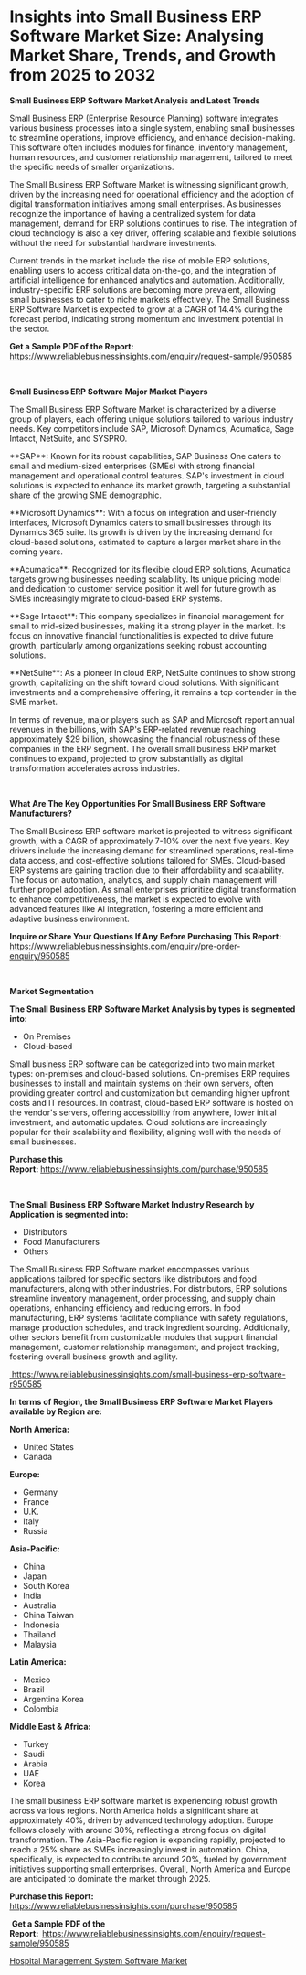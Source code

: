 <p><h1>Insights into Small Business ERP Software Market Size: Analysing Market Share, Trends, and Growth from 2025 to 2032</h1></p><p><strong>Small Business ERP Software Market Analysis and Latest Trends</strong></p>
<p><p>Small Business ERP (Enterprise Resource Planning) software integrates various business processes into a single system, enabling small businesses to streamline operations, improve efficiency, and enhance decision-making. This software often includes modules for finance, inventory management, human resources, and customer relationship management, tailored to meet the specific needs of smaller organizations.</p><p>The Small Business ERP Software Market is witnessing significant growth, driven by the increasing need for operational efficiency and the adoption of digital transformation initiatives among small enterprises. As businesses recognize the importance of having a centralized system for data management, demand for ERP solutions continues to rise. The integration of cloud technology is also a key driver, offering scalable and flexible solutions without the need for substantial hardware investments.</p><p>Current trends in the market include the rise of mobile ERP solutions, enabling users to access critical data on-the-go, and the integration of artificial intelligence for enhanced analytics and automation. Additionally, industry-specific ERP solutions are becoming more prevalent, allowing small businesses to cater to niche markets effectively. The Small Business ERP Software Market is expected to grow at a CAGR of 14.4% during the forecast period, indicating strong momentum and investment potential in the sector.</p></p>
<p><strong>Get a Sample PDF of the Report:&nbsp;</strong> <a href="https://www.reliablebusinessinsights.com/enquiry/request-sample/950585?utm_campaign=3028&utm_medium=2&utm_source=Github&utm_content=ia&utm_term=06032025&utm_id=small-business-erp-software">https://www.reliablebusinessinsights.com/enquiry/request-sample/950585</a></p>
<p>&nbsp;</p>
<p><strong>Small Business ERP Software Major Market Players</strong></p>
<p><p>The Small Business ERP Software Market is characterized by a diverse group of players, each offering unique solutions tailored to various industry needs. Key competitors include SAP, Microsoft Dynamics, Acumatica, Sage Intacct, NetSuite, and SYSPRO.</p><p>**SAP**: Known for its robust capabilities, SAP Business One caters to small and medium-sized enterprises (SMEs) with strong financial management and operational control features. SAP's investment in cloud solutions is expected to enhance its market growth, targeting a substantial share of the growing SME demographic.</p><p>**Microsoft Dynamics**: With a focus on integration and user-friendly interfaces, Microsoft Dynamics caters to small businesses through its Dynamics 365 suite. Its growth is driven by the increasing demand for cloud-based solutions, estimated to capture a larger market share in the coming years.</p><p>**Acumatica**: Recognized for its flexible cloud ERP solutions, Acumatica targets growing businesses needing scalability. Its unique pricing model and dedication to customer service position it well for future growth as SMEs increasingly migrate to cloud-based ERP systems.</p><p>**Sage Intacct**: This company specializes in financial management for small to mid-sized businesses, making it a strong player in the market. Its focus on innovative financial functionalities is expected to drive future growth, particularly among organizations seeking robust accounting solutions.</p><p>**NetSuite**: As a pioneer in cloud ERP, NetSuite continues to show strong growth, capitalizing on the shift toward cloud solutions. With significant investments and a comprehensive offering, it remains a top contender in the SME market.</p><p>In terms of revenue, major players such as SAP and Microsoft report annual revenues in the billions, with SAP's ERP-related revenue reaching approximately $29 billion, showcasing the financial robustness of these companies in the ERP segment. The overall small business ERP market continues to expand, projected to grow substantially as digital transformation accelerates across industries.</p></p>
<p>&nbsp;</p>
<p><strong>What Are The Key Opportunities For Small Business ERP Software Manufacturers?</strong></p>
<p><p>The Small Business ERP software market is projected to witness significant growth, with a CAGR of approximately 7-10% over the next five years. Key drivers include the increasing demand for streamlined operations, real-time data access, and cost-effective solutions tailored for SMEs. Cloud-based ERP systems are gaining traction due to their affordability and scalability. The focus on automation, analytics, and supply chain management will further propel adoption. As small enterprises prioritize digital transformation to enhance competitiveness, the market is expected to evolve with advanced features like AI integration, fostering a more efficient and adaptive business environment.</p></p>
<p><strong>Inquire or Share Your Questions If Any Before Purchasing This Report:</strong> <a href="https://www.reliablebusinessinsights.com/enquiry/pre-order-enquiry/950585?utm_campaign=3028&utm_medium=2&utm_source=Github&utm_content=ia&utm_term=06032025&utm_id=small-business-erp-software">https://www.reliablebusinessinsights.com/enquiry/pre-order-enquiry/950585</a></p>
<p>&nbsp;</p>
<p><strong>Market Segmentation</strong></p>
<p><strong>The Small Business ERP Software Market Analysis by types is segmented into:</strong></p>
<p><ul><li>On Premises</li><li>Cloud-based</li></ul></p>
<p><p>Small business ERP software can be categorized into two main market types: on-premises and cloud-based solutions. On-premises ERP requires businesses to install and maintain systems on their own servers, often providing greater control and customization but demanding higher upfront costs and IT resources. In contrast, cloud-based ERP software is hosted on the vendor's servers, offering accessibility from anywhere, lower initial investment, and automatic updates. Cloud solutions are increasingly popular for their scalability and flexibility, aligning well with the needs of small businesses.</p></p>
<p><strong>Purchase this Report:&nbsp;</strong><a href="https://www.reliablebusinessinsights.com/purchase/950585?utm_campaign=3028&utm_medium=2&utm_source=Github&utm_content=ia&utm_term=06032025&utm_id=small-business-erp-software">https://www.reliablebusinessinsights.com/purchase/950585</a></p>
<p>&nbsp;</p>
<p><strong>The Small Business ERP Software Market Industry Research by Application is segmented into:</strong></p>
<p><ul><li>Distributors</li><li>Food Manufacturers</li><li>Others</li></ul></p>
<p><p>The Small Business ERP Software market encompasses various applications tailored for specific sectors like distributors and food manufacturers, along with other industries. For distributors, ERP solutions streamline inventory management, order processing, and supply chain operations, enhancing efficiency and reducing errors. In food manufacturing, ERP systems facilitate compliance with safety regulations, manage production schedules, and track ingredient sourcing. Additionally, other sectors benefit from customizable modules that support financial management, customer relationship management, and project tracking, fostering overall business growth and agility.</p></p>
<p><a href="https://www.reliablebusinessinsights.com/small-business-erp-software-r950585?utm_campaign=3028&utm_medium=2&utm_source=Github&utm_content=ia&utm_term=06032025&utm_id=small-business-erp-software">&nbsp;https://www.reliablebusinessinsights.com/small-business-erp-software-r950585</a></p>
<p><strong>In terms of Region, the Small Business ERP Software Market Players available by Region are:</strong></p>
<p>
    <p> <strong> North America: </strong>
        <ul>
            <li>United States</li>
            <li>Canada</li>
        </ul>
        </p> 
    <p> <strong> Europe: </strong>
        <ul>
            <li>Germany</li>
            <li>France</li>
            <li>U.K.</li>
            <li>Italy</li>
            <li>Russia</li>
        </ul>
        </p> 
    <p> <strong> Asia-Pacific: </strong>
        <ul>
            <li>China</li>
            <li>Japan</li>
            <li>South Korea</li>
            <li>India</li>
            <li>Australia</li>
            <li>China Taiwan</li>
            <li>Indonesia</li>
            <li>Thailand</li>
            <li>Malaysia</li>
        </ul>
        </p> 
    <p> <strong> Latin America: </strong>
        <ul>
            <li>Mexico</li>
            <li>Brazil</li>
            <li>Argentina Korea</li>
            <li>Colombia</li>
        </ul>
        </p> 
    <p> <strong> Middle East & Africa: </strong>
        <ul>
            <li>Turkey</li>
            <li>Saudi</li>
            <li>Arabia</li>
            <li>UAE</li>
            <li>Korea</li>
        </ul>
    </p>
    </p>
<p><p>The small business ERP software market is experiencing robust growth across various regions. North America holds a significant share at approximately 40%, driven by advanced technology adoption. Europe follows closely with around 30%, reflecting a strong focus on digital transformation. The Asia-Pacific region is expanding rapidly, projected to reach a 25% share as SMEs increasingly invest in automation. China, specifically, is expected to contribute around 20%, fueled by government initiatives supporting small enterprises. Overall, North America and Europe are anticipated to dominate the market through 2025.</p></p>
<p><strong>Purchase this Report: </strong><a href="https://www.reliablebusinessinsights.com/purchase/950585?utm_campaign=3028&utm_medium=2&utm_source=Github&utm_content=ia&utm_term=06032025&utm_id=small-business-erp-software">https://www.reliablebusinessinsights.com/purchase/950585</a></p>
<p>&nbsp;<strong>Get a Sample PDF of the Report:&nbsp;&nbsp;</strong><a href="https://www.reliablebusinessinsights.com/enquiry/request-sample/950585?utm_campaign=3028&utm_medium=2&utm_source=Github&utm_content=ia&utm_term=06032025&utm_id=small-business-erp-software">https://www.reliablebusinessinsights.com/enquiry/request-sample/950585</a></p>
<p><strong></strong></p>
<p><p><a href="https://github.com/zanoligarav/Market-Research-Report-List-1/blob/main/hospital-management-system-software-market.md?utm_campaign=3028&utm_medium=2&utm_source=Github&utm_content=ia&utm_term=06032025&utm_id=small-business-erp-software">Hospital Management System Software Market</a></p></p>